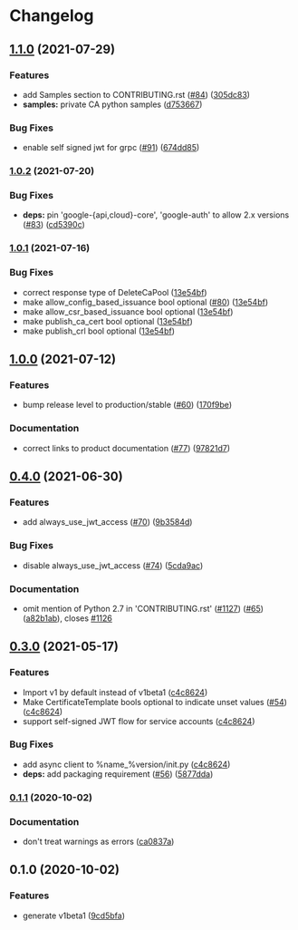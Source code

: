 # Changelog

## [1.1.0](https://www.github.com/googleapis/python-security-private-ca/compare/v1.0.2...v1.1.0) (2021-07-29)


### Features

* add Samples section to CONTRIBUTING.rst ([#84](https://www.github.com/googleapis/python-security-private-ca/issues/84)) ([305dc83](https://www.github.com/googleapis/python-security-private-ca/commit/305dc83eec5215fd84a63e5786d8c93b03c468b8))
* **samples:** private CA python samples ([d753667](https://www.github.com/googleapis/python-security-private-ca/commit/d753667bc3a193931893260cec33d0c68ab621d5))


### Bug Fixes

* enable self signed jwt for grpc ([#91](https://www.github.com/googleapis/python-security-private-ca/issues/91)) ([674dd85](https://www.github.com/googleapis/python-security-private-ca/commit/674dd8595b9165fec92097d5bb168357ac7ab1ee))

### [1.0.2](https://www.github.com/googleapis/python-security-private-ca/compare/v1.0.1...v1.0.2) (2021-07-20)


### Bug Fixes

* **deps:** pin 'google-{api,cloud}-core', 'google-auth' to allow 2.x versions ([#83](https://www.github.com/googleapis/python-security-private-ca/issues/83)) ([cd5390c](https://www.github.com/googleapis/python-security-private-ca/commit/cd5390cf5fff50419b000c71431d8ede0de35833))

### [1.0.1](https://www.github.com/googleapis/python-security-private-ca/compare/v1.0.0...v1.0.1) (2021-07-16)


### Bug Fixes

* correct response type of DeleteCaPool ([13e54bf](https://www.github.com/googleapis/python-security-private-ca/commit/13e54bf5ad66f85f1e2165b2cf67604af50ccd0c))
* make allow_config_based_issuance bool optional ([#80](https://www.github.com/googleapis/python-security-private-ca/issues/80)) ([13e54bf](https://www.github.com/googleapis/python-security-private-ca/commit/13e54bf5ad66f85f1e2165b2cf67604af50ccd0c))
* make allow_csr_based_issuance bool optional ([13e54bf](https://www.github.com/googleapis/python-security-private-ca/commit/13e54bf5ad66f85f1e2165b2cf67604af50ccd0c))
* make publish_ca_cert bool optional ([13e54bf](https://www.github.com/googleapis/python-security-private-ca/commit/13e54bf5ad66f85f1e2165b2cf67604af50ccd0c))
* make publish_crl bool optional ([13e54bf](https://www.github.com/googleapis/python-security-private-ca/commit/13e54bf5ad66f85f1e2165b2cf67604af50ccd0c))

## [1.0.0](https://www.github.com/googleapis/python-security-private-ca/compare/v0.4.0...v1.0.0) (2021-07-12)


### Features

* bump release level to production/stable ([#60](https://www.github.com/googleapis/python-security-private-ca/issues/60)) ([170f9be](https://www.github.com/googleapis/python-security-private-ca/commit/170f9be92448278064fd58f2a9302ca2f8c43b04))


### Documentation

* correct links to product documentation ([#77](https://www.github.com/googleapis/python-security-private-ca/issues/77)) ([97821d7](https://www.github.com/googleapis/python-security-private-ca/commit/97821d774f6f3ff0c889e0ad16ef627549e8e28e))

## [0.4.0](https://www.github.com/googleapis/python-security-private-ca/compare/v0.3.0...v0.4.0) (2021-06-30)


### Features

* add always_use_jwt_access ([#70](https://www.github.com/googleapis/python-security-private-ca/issues/70)) ([9b3584d](https://www.github.com/googleapis/python-security-private-ca/commit/9b3584dcf00f50ceab9529f758da3e4ddd5a602c))


### Bug Fixes

* disable always_use_jwt_access ([#74](https://www.github.com/googleapis/python-security-private-ca/issues/74)) ([5cda9ac](https://www.github.com/googleapis/python-security-private-ca/commit/5cda9acc4f7b1aa83bc73700f9cef4f84cc2306a))


### Documentation

* omit mention of Python 2.7 in 'CONTRIBUTING.rst' ([#1127](https://www.github.com/googleapis/python-security-private-ca/issues/1127)) ([#65](https://www.github.com/googleapis/python-security-private-ca/issues/65)) ([a82b1ab](https://www.github.com/googleapis/python-security-private-ca/commit/a82b1abdaf8d55f6b6cbf71d6fb7a416e3307888)), closes [#1126](https://www.github.com/googleapis/python-security-private-ca/issues/1126)

## [0.3.0](https://www.github.com/googleapis/python-security-private-ca/compare/v0.2.0...v0.3.0) (2021-05-17)


### Features

* Import v1 by default instead of v1beta1 ([c4c8624](https://www.github.com/googleapis/python-security-private-ca/commit/c4c862426fb5b7b931dd0de4d26d1ac27ce05f1a))
* Make CertificateTemplate bools optional to indicate unset values ([#54](https://www.github.com/googleapis/python-security-private-ca/issues/54)) ([c4c8624](https://www.github.com/googleapis/python-security-private-ca/commit/c4c862426fb5b7b931dd0de4d26d1ac27ce05f1a))
* support self-signed JWT flow for service accounts ([c4c8624](https://www.github.com/googleapis/python-security-private-ca/commit/c4c862426fb5b7b931dd0de4d26d1ac27ce05f1a))


### Bug Fixes

* add async client to %name_%version/init.py ([c4c8624](https://www.github.com/googleapis/python-security-private-ca/commit/c4c862426fb5b7b931dd0de4d26d1ac27ce05f1a))
* **deps:** add packaging requirement ([#56](https://www.github.com/googleapis/python-security-private-ca/issues/56)) ([5877dda](https://www.github.com/googleapis/python-security-private-ca/commit/5877dda559311e87de8f9f06f8174a0e1d4c62bc))

### [0.1.1](https://www.github.com/googleapis/python-security-private-ca/compare/v0.1.0...v0.1.1) (2020-10-02)


### Documentation

* don't treat warnings as errors ([ca0837a](https://www.github.com/googleapis/python-security-private-ca/commit/ca0837a9798d0bf6f3c93dcc003aa38f86eddd5c))

## 0.1.0 (2020-10-02)


### Features

* generate v1beta1 ([9cd5bfa](https://www.github.com/googleapis/python-security-private-ca/commit/9cd5bfaee208396ca5b27590bf09c05ad372d953))
